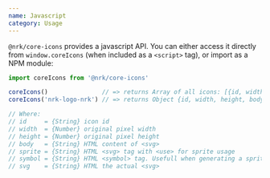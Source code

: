 ```yaml
---
name: Javascript
category: Usage
---
```


`@nrk/core-icons` provides a javascript API. You can either access it directly from `window.coreIcons` (when included as a `<script>` tag), or import as a NPM module:

```js
import coreIcons from '@nrk/core-icons'

coreIcons()               // => returns Array of all icons: [{id, width, height, body, sprite, symbol, svg}]
coreIcons('nrk-logo-nrk') // => returns Object {id, width, height, body, sprite, symbol, svg}

// Where:
// id     = {String} icon id
// width  = {Number} original pixel width
// height = {Number} original pixel height
// body   = {String} HTML content of <svg>
// sprite = {String} HTML <svg> tag with <use> for sprite usage
// symbol = {String} HTML <symbol> tag. Usefull when generating a sprite
// svg    = {String} HTML the actual <svg>
```
